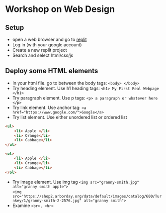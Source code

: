 # Workshop on Web Design

## Setup
* open a web browser and go to [replit](https://replit.com/)
* Log in (with your google account)
* Create a new replit project
* Search and select html/css/js

## Deploy some HTML elements
* In your html file. go to between the body tags: ` <body> </body> `
* Try heading element. Use h1 heading tags: ` <h1> My First Real Webpage </h1> `
* Try paragraph element. Use p tags:  ` <p> a paragraph or whatever here </p> `
* Try link element. Use anchor tag: ` <a href="https://www.google.com/">Google</a> `
* Try list element. Use either unordered list or ordered list
```html
<ul>
    <li> Apple </li>
    <li> Orange</li>
    <li> Cabbage</li>
</ul>
```

```html
<ol>
    <li> Apple </li>
    <li> Orange</li>
    <li> Cabbage</li>
</ol>
```

* Try image element. Use img tag
` <img src="granny-smith.jpg" alt="granny smith apple"> ` <br>
` <img src="https://shop2.arborday.org/data/default/images/catalog/600/Turnkey/1/granny-smith-2-2576.jpg" alt="granny smith"> `
* Examine `<br>, <hr>`
